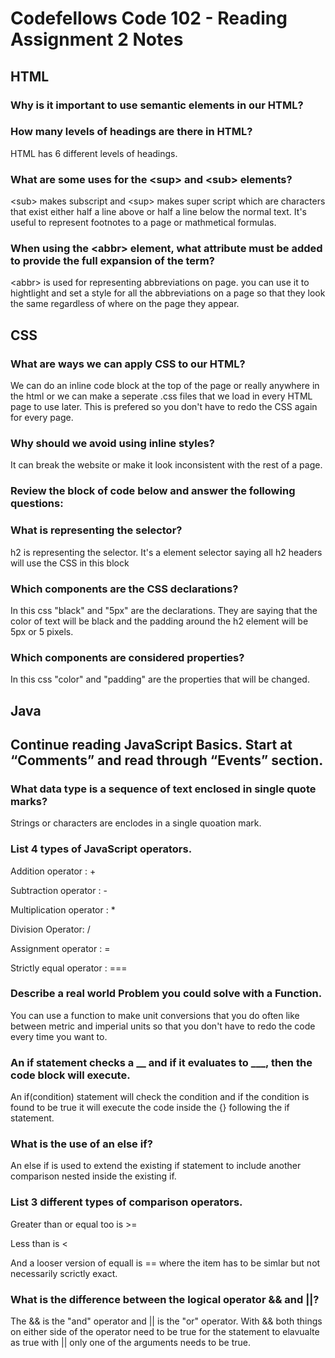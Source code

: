 # Codefellows Code 102 - Reading Assignment 2 Notes

## HTML

### Why is it important to use semantic elements in our HTML?

### How many levels of headings are there in HTML?

HTML has 6 different levels of headings.

### What are some uses for the \<sup> and \<sub> elements?

\<sub> makes subscript and \<sup> makes super script which are characters that exist either half a line above or half a line below the normal text. It's useful to represent footnotes to a page or mathmetical formulas.

### When using the \<abbr> element, what attribute must be added to provide the full expansion of the term?

\<abbr> is used for representing abbreviations on page. you can use it to hightlight and set a style for all the abbreviations on a page so that they look the same regardless of where on the page they appear. 

## CSS

### What are ways we can apply CSS to our HTML?

We can do an inline code block at the top of the page or really anywhere in the html or we can make a seperate .css files that we load in every HTML page to use later. This is prefered so you don't have to redo the CSS again for every page.

### Why should we avoid using inline styles?

It can break the website or make it look inconsistent with the rest of a page.

### Review the block of code below and answer the following questions:

### What is representing the selector?

h2 is representing the selector. It's a element selector saying all h2 headers will use the CSS in this block

### Which components are the CSS declarations?

In this css "black" and "5px" are the declarations. They are saying that the color of text will be black and the padding around the h2 element will be 5px or 5 pixels.

### Which components are considered properties?

In this css "color" and "padding" are the properties that will be changed.


## Java

## Continue reading JavaScript Basics. Start at “Comments” and read through “Events” section.

### What data type is a sequence of text enclosed in single quote marks?

Strings or characters are enclodes in a single quoation mark.

### List 4 types of JavaScript operators.

Addition operator : + 

Subtraction operator : -

Multiplication operator : *

Division Operator: /

Assignment operator : =

Strictly equal operator : ===


### Describe a real world Problem you could solve with a Function.

 You can use a function to make unit conversions that you do often like between metric and imperial units so that you don't have to redo the code every time you want to.

### An if statement checks a __ and if it evaluates to ___, then the code block will execute.

An if(condition) statement will check the condition and if the condition is found to be true it will execute the code inside the {} following the if statement.

### What is the use of an else if?

An else if is used to extend the existing if statement to include another comparison nested inside the existing if.

### List 3 different types of comparison operators.

Greater than or equal too is \>=  

Less than is \<

And a looser version of equall is \== where the item has to be simlar but not necessarily scrictly exact. 

### What is the difference between the logical operator && and ||?

The && is the "and" operator and \|\| is the "or" operator. With \&& both things on either side of the operator need to be true for the statement to elavualte as true with \|\| only one of the arguments needs to be true.

